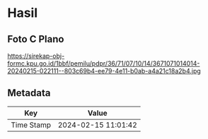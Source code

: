# Hasil

## Foto C Plano

https://sirekap-obj-formc.kpu.go.id/1bbf/pemilu/pdpr/36/71/07/10/14/3671071014014-20240215-022111--803c69b4-ee79-4e11-b0ab-a4a21c18a2b4.jpg


## Metadata

| Key        | Value               |
| ---------- | ------------------- |
| Time Stamp | 2024-02-15 11:01:42 |



